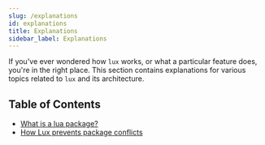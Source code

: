 ```yaml
---
slug: /explanations
id: explanations
title: Explanations
sidebar_label: Explanations
---
```


If you've ever wondered how `lux` works, or what a particular feature does, you're in the right place.
This section contains explanations for various topics related to `lux` and its architecture.

## Table of Contents

- [What is a lua package?](/explanations/lua-packages)
- [How Lux prevents package conflicts](/explanations/lux-package-conflicts)
<!--- [What are lux trees?](/explanations/lux-trees-introduction)-->
<!--- [How do lux trees work?](/explanations/lux-trees)-->
<!--- [How are rocks loaded?](/explanations/lux-package-loading)-->
